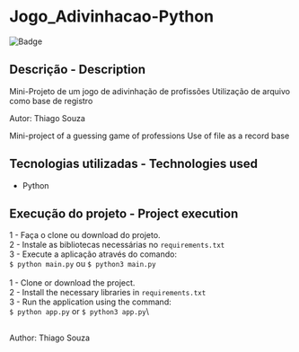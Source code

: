 # Jogo_Adivinhacao-Python

![Badge](https://img.shields.io/static/v1?label=python&message=v3.11.1&color=blue&logo=PYTHON)


## Descrição - Description

Mini-Projeto de um jogo de adivinhação de profissões
Utilização de arquivo como base de registro

Autor: Thiago Souza

Mini-project of a guessing game of professions
Use of file as a record base

## Tecnologias utilizadas - Technologies used

- Python

## Execução do projeto - Project execution

1 - Faça o clone ou download do projeto.\
2 - Instale as bibliotecas necessárias no ``requirements.txt``\
3 - Execute a aplicação através do comando:\
```$ python main.py``` ou ```$ python3 main.py```\
\
1 - Clone or download the project.\
2 - Install the necessary libraries in ``requirements.txt``\
3 - Run the application using the command:\
```$ python app.py``` or ```$ python3 app.py```\

##

Author: Thiago Souza
